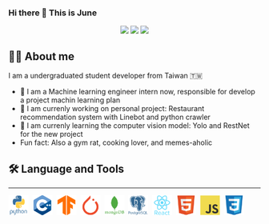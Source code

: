 ### Hi there 👋 This is June


<div id = 'header' align = 'center'>
  <img src="https://img.shields.io/badge/LinkedIn-blue?&logo=linkedin&logoColor=white"/>
  <img src ='https://img.shields.io/badge/Github-black?&logo=GitHub&logoColor=white'>
  <img src ='https://img.shields.io/badge/Leetcode-white?&logo=LeetCode&logoColor=orange'>
</div>

## 🙋‍♀️ About me
I am a undergraduated student developer from Taiwan 🇹🇼

- 💼 I am a Machine learning engineer intern now, responsible for develop a project machin learning plan
- 🔭 I am currenly working on personal project: Restaurant recommendation system with Linebot and python crawler
- 🌱 I am currenly learning the computer vision model: Yolo and RestNet for the new project
- Fun fact: Also a gym rat, cooking lover, and memes-aholic

## 🛠️ Language and Tools
---
<img src="https://github.com/devicons/devicon/blob/master/icons/python/python-original-wordmark.svg" title="Python" alt="Python" width="40" height="40"/>&nbsp;
<img src="https://github.com/devicons/devicon/blob/master/icons/cplusplus/cplusplus-original.svg" title="c++" alt="c++" width="40" height="40"/>&nbsp;
<img src="https://github.com/devicons/devicon/blob/master/icons/tensorflow/tensorflow-original.svg" title="Tensorflow" alt="React" width="40" height="40"/>&nbsp;
<img src="https://github.com/devicons/devicon/blob/master/icons/pytorch/pytorch-original.svg" title="Tensorflow" alt="React" width="40" height="40"/>&nbsp;
<img src="https://github.com/devicons/devicon/blob/master/icons/mongodb/mongodb-plain-wordmark.svg" title="mongodb" alt="mongodb" width="40" height="40"/>&nbsp;
<img src="https://github.com/devicons/devicon/blob/master/icons/postgresql/postgresql-plain-wordmark.svg" title="postgresql" alt="postgresql" width="40" height="40"/>&nbsp;
<img src="https://github.com/devicons/devicon/blob/master/icons/react/react-original-wordmark.svg" title="React" alt="React" width="40" height="40"/>&nbsp;
<img src="https://github.com/devicons/devicon/blob/master/icons/html5/html5-original.svg" title="html" alt="html" width="40" height="40"/>&nbsp;
<img src="https://github.com/devicons/devicon/blob/master/icons/javascript/javascript-original.svg" title="js" alt="js" width="40" height="40"/>&nbsp;
<img src="https://github.com/devicons/devicon/blob/master/icons/css3/css3-original.svg" title="css" alt="css" width="40" height="40"/>&nbsp;

<!--
**Jarvis2030/Jarvis2030** is a ✨ _special_ ✨ repository because its `README.md` (this file) appears on your GitHub profile.

Here are some ideas to get you started:

- 🔭 I’m currently working on ...
- 🌱 I’m currently learning ...
- 👯 I’m looking to collaborate on ...
- 🤔 I’m looking for help with ...
- 💬 Ask me about ...
- 📫 How to reach me: ...
- 😄 Pronouns: ...
- ⚡ Fun fact: ...
-->
